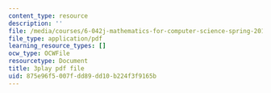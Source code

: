 ```yaml
---
content_type: resource
description: ''
file: /media/courses/6-042j-mathematics-for-computer-science-spring-2015/875e96f5007fdd89dd10b224f3f9165b_1vQ2x5O_xqk.pdf
file_type: application/pdf
learning_resource_types: []
ocw_type: OCWFile
resourcetype: Document
title: 3play pdf file
uid: 875e96f5-007f-dd89-dd10-b224f3f9165b
---
```

